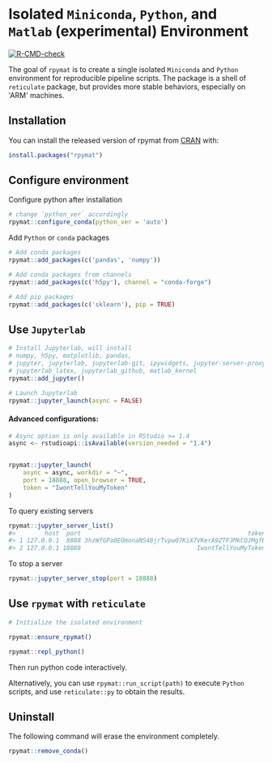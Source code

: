 
# Isolated `Miniconda`, `Python`, and `Matlab` (experimental) Environment

<!-- badges: start -->
[![R-CMD-check](https://github.com/dipterix/rpymat/workflows/R-CMD-check/badge.svg)](https://github.com/dipterix/rpymat/actions)
<!-- badges: end -->

The goal of `rpymat` is to create a single isolated `Miniconda` and `Python` environment for reproducible pipeline scripts. The package is a shell of `reticulate` package, but provides more stable behaviors, especially on 'ARM' machines.

## Installation

You can install the released version of rpymat from [CRAN](https://CRAN.R-project.org) with:

``` r
install.packages("rpymat")
```

## Configure environment

Configure python after installation

```r
# change `python_ver` accordingly
rpymat::configure_conda(python_ver = 'auto')
```

Add `Python` or `conda` packages

``` r
# Add conda packages
rpymat::add_packages(c('pandas', 'numpy'))

# Add conda packages from channels
rpymat::add_packages(c('h5py'), channel = "conda-forge")

# Add pip packages
rpymat::add_packages(c('sklearn'), pip = TRUE)
```

## Use `Jupyterlab`

```r
# Install Jupyterlab, will install
# numpy, h5py, matplotlib, pandas, 
# jupyter, jupyterlab, jupyterlab-git, ipywidgets, jupyter-server-proxy
# jupyterlab_latex, jupyterlab_github, matlab_kernel
rpymat::add_jupyter()

# Launch Jupyterlab
rpymat::jupyter_launch(async = FALSE)
```

#### Advanced configurations:

```r
# Async option is only available in RStudio >= 1.4
async <- rstudioapi::isAvailable(version_needed = "1.4")


rpymat::jupyter_launch(
    async = async, workdir = "~",
    port = 18888, open_browser = TRUE,
    token = "IwontTellYouMyToken"
)
```

To query existing servers

```r
rpymat::jupyter_server_list()
#>        host  port                                              token
#> 1 127.0.0.1  8888 3hzWfGPa0EOmonaNS48jrTvpw07KiX7VKerA9ZTFJMkCOJMgfB
#> 2 127.0.0.1 18888                                IwontTellYouMyToken
```

To stop a server

```r
rpymat::jupyter_server_stop(port = 18888)
```


## Use `rpymat` with `reticulate`

```r
# Initialize the isolated environment

rpymat::ensure_rpymat()

rpymat::repl_python()
```

Then run python code interactively. 


Alternatively, you can use `rpymat::run_script(path)` to 
execute `Python` scripts, and use `reticulate::py` to obtain
the results.


## 


## Uninstall

The following command will erase the environment completely.

```r
rpymat::remove_conda()
```

